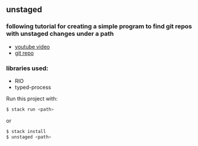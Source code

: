 ## unstaged

### following tutorial for creating a simple program to find git repos with unstaged changes under a path
- [youtube video](https://www.youtube.com/watch?v=WYrhfPcyqbw)
- [git repo](https://github.com/GoNZooo/unstaged/)


### libraries used:
  - RIO
  - typed-process

Run this project with:

```bash
$ stack run <path>
```

or

```bash
$ stack install
$ unstaged <path>
```
